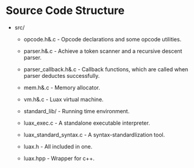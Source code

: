 # Source Code Structure


 + src/
 	- opcode.h&.c - Opcode declarations and some opcode utilities.
 	- parser.h&.c - Achieve a token scanner and a recursive descent parser.
 	- parser_callback.h&.c - Callback functions, which are called when parser deductes successfully.
 	- mem.h&.c - Memory allocator.
 	- vm.h&.c - Luax virtual machine.
 	- standard_lib/ - Running time environment.

 	- luax_exec.c - A standalone executable interpreter.
 	- luax_standard_syntax.c - A syntax-standardlization tool.

 	- luax.h - All included in one.
 	- luax.hpp - Wrapper for c++.